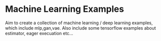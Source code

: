 # Machine Learning Examples

Aim to create a collection of machine learning / deep learning examples, which include mlp,gan,vae. Also include some tensorflow examples about estimator, eager execuation etc...
